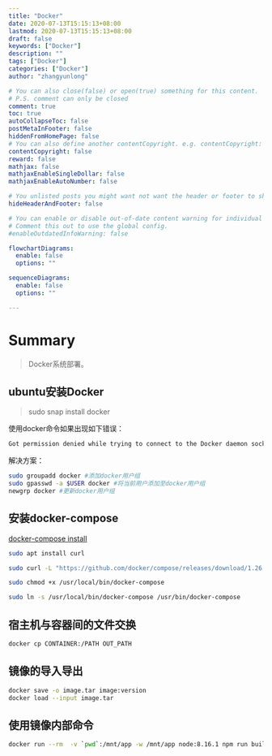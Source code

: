 ```yaml
---
title: "Docker"
date: 2020-07-13T15:15:13+08:00
lastmod: 2020-07-13T15:15:13+08:00
draft: false
keywords: ["Docker"]
description: ""
tags: ["Docker"]
categories: ["Docker"]
author: "zhangyunlong"

# You can also close(false) or open(true) something for this content.
# P.S. comment can only be closed
comment: true
toc: true
autoCollapseToc: false
postMetaInFooter: false
hiddenFromHomePage: false
# You can also define another contentCopyright. e.g. contentCopyright: "This is another copyright."
contentCopyright: false
reward: false
mathjax: false
mathjaxEnableSingleDollar: false
mathjaxEnableAutoNumber: false

# You unlisted posts you might want not want the header or footer to show
hideHeaderAndFooter: false

# You can enable or disable out-of-date content warning for individual post.
# Comment this out to use the global config.
#enableOutdatedInfoWarning: false

flowchartDiagrams:
  enable: false
  options: ""

sequenceDiagrams: 
  enable: false
  options: ""

---
```


# Summary

> Docker系统部署。

<!--more-->

## ubuntu安装Docker

> sudo snap install docker

使用docker命令如果出现如下错误：

```bash
Got permission denied while trying to connect to the Docker daemon socket at unix:///var/run/docker.sock: Get http://%2Fvar%2Frun%2Fdocker.sock/v1.40/containers/json: dial unix /var/run/docker.sock: connect: permission denied
```

解决方案：

```bash
sudo groupadd docker #添加docker用户组
sudo gpasswd -a $USER docker #将当前用户添加至docker用户组
newgrp docker #更新docker用户组
```

## 安装docker-compose

[docker-compose install](https://docs.docker.com/compose/install/)

```bash
sudo apt install curl

sudo curl -L "https://github.com/docker/compose/releases/download/1.26.2/docker-compose-$(uname -s)-$(uname -m)" -o /usr/local/bin/docker-compose

sudo chmod +x /usr/local/bin/docker-compose

sudo ln -s /usr/local/bin/docker-compose /usr/bin/docker-compose

```

## 宿主机与容器间的文件交换

```bash
docker cp CONTAINER:/PATH OUT_PATH
```

## 镜像的导入导出

```bash
docker save -o image.tar image:version
docker load --input image.tar
```

## 使用镜像内部命令

```bash
docker run --rm  -v `pwd`:/mnt/app -w /mnt/app node:8.16.1 npm run build
```
